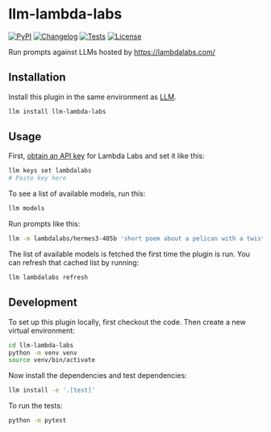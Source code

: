 # llm-lambda-labs

[![PyPI](https://img.shields.io/pypi/v/llm-lambda-labs.svg)](https://pypi.org/project/llm-lambda-labs/)
[![Changelog](https://img.shields.io/github/v/release/simonw/llm-lambda-labs?include_prereleases&label=changelog)](https://github.com/simonw/llm-lambda-labs/releases)
[![Tests](https://github.com/simonw/llm-lambda-labs/actions/workflows/test.yml/badge.svg)](https://github.com/simonw/llm-lambda-labs/actions/workflows/test.yml)
[![License](https://img.shields.io/badge/license-Apache%202.0-blue.svg)](https://github.com/simonw/llm-lambda-labs/blob/main/LICENSE)

Run prompts against LLMs hosted by https://lambdalabs.com/

## Installation

Install this plugin in the same environment as [LLM](https://llm.datasette.io/).
```bash
llm install llm-lambda-labs
```
## Usage

First, [obtain an API key](https://cloud.lambdalabs.com/api-keys) for Lambda Labs and set it like this:

```bash
llm keys set lambdalabs
# Paste key here
```

To see a list of available models, run this:

```bash
llm models
```
Run prompts like this:
```bash
llm -m lambdalabs/hermes3-405b 'short poem about a pelican with a twist'
```

The list of available models is fetched the first time the plugin is run. You can refresh that cached list by running:

```bash
llm lambdalabs refresh
```

## Development

To set up this plugin locally, first checkout the code. Then create a new virtual environment:
```bash
cd llm-lambda-labs
python -m venv venv
source venv/bin/activate
```
Now install the dependencies and test dependencies:
```bash
llm install -e '.[test]'
```
To run the tests:
```bash
python -m pytest
```
